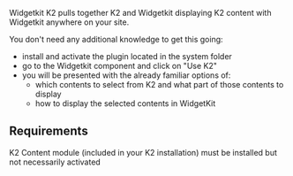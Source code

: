 Widgetkit K2 pulls together K2 and Widgetkit displaying K2 content with Widgetkit anywhere on your site.

You don't need any additional knowledge to get this going:
- install and activate the plugin located in the system folder
- go to the Widgetkit component and click on "Use K2"
- you will be presented with the already familiar options of:
    - which contents to select from K2 and what part of those contents to display
    - how to display the selected contents in WidgetKit

Requirements
------------
K2 Content module (included in your K2 installation) must be installed but not necessarily activated